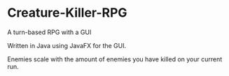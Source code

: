 # Creature-Killer-RPG
A turn-based RPG with a GUI

Written in Java using JavaFX for the GUI.

Enemies scale with the amount of enemies you have killed on your current run.
